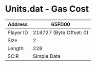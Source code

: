 
#  Units.dat - Gas Cost
Address   | 65FD00
----------|-------------
Player ID | 218727 (Byte Offset: 0)
Size 	  | 2
Length 	  | 228
SC:R      | Simple Data


